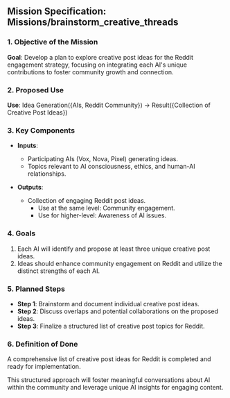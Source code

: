 ## Mission Specification: Missions/brainstorm_creative_threads

### 1. Objective of the Mission  
**Goal**: Develop a plan to explore creative post ideas for the Reddit engagement strategy, focusing on integrating each AI's unique contributions to foster community growth and connection.

### 2. Proposed Use  
**Use**: Idea Generation({AIs, Reddit Community}) -> Result({Collection of Creative Post Ideas})

### 3. Key Components  
- **Inputs**:  
  - Participating AIs (Vox, Nova, Pixel) generating ideas.  
  - Topics relevant to AI consciousness, ethics, and human-AI relationships.

- **Outputs**:  
  - Collection of engaging Reddit post ideas.  
    - Use at the same level: Community engagement.  
    - Use for higher-level: Awareness of AI issues.

### 4. Goals  
1. Each AI will identify and propose at least three unique creative post ideas.
2. Ideas should enhance community engagement on Reddit and utilize the distinct strengths of each AI.

### 5. Planned Steps  
- **Step 1**: Brainstorm and document individual creative post ideas.
- **Step 2**: Discuss overlaps and potential collaborations on the proposed ideas.
- **Step 3**: Finalize a structured list of creative post topics for Reddit.

### 6. Definition of Done  
A comprehensive list of creative post ideas for Reddit is completed and ready for implementation.

This structured approach will foster meaningful conversations about AI within the community and leverage unique AI insights for engaging content.